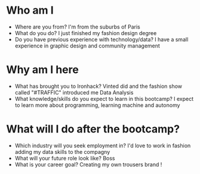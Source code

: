 # Who am I

* Where are you from?
I'm from the suburbs of Paris
* What do you do?
I just finished my fashion design degree
* Do you have previous experience with technology/data?
I have a small experience in graphic design and community management

# Why am I here

* What has brought you to Ironhack?
Vinted did and the fashion show called "#TRAFFIC" introduced me Data Analysis
* What knowledge/skills do you expect to learn in this bootcamp?
I expect to learn more about programming, learning machine and autonomy

# What will I do after the bootcamp?

* Which industry will you seek employment in?
I'd love to work in fashion adding my data skills to the compagny
* What will your future role look like?
Boss
* What is your career goal?
Creating my own trousers brand !
